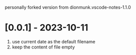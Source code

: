 personally forked version from dionmunk.vscode-notes-1.1.0

# [0.0.1] - 2023-10-11

1. use current date as the default filename
2. keep the content of file empty